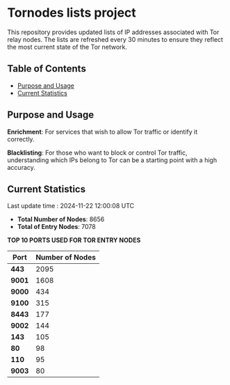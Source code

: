 # Tornodes lists project

This repository provides updated lists of IP addresses associated with Tor relay nodes. The lists are refreshed every 30 minutes to ensure they reflect the most current state of the Tor network.

## Table of Contents

- [Purpose and Usage](#purpose-and-usage)
- [Current Statistics](#current-statistics)


## Purpose and Usage

**Enrichment**: For services that wish to allow Tor traffic or identify it correctly.

**Blacklisting**: For those who want to block or control Tor traffic, understanding which IPs belong to Tor can be a starting point with a high accuracy.

## Current Statistics

Last update time : 2024-11-22 12:00:08 UTC

- **Total Number of Nodes**: 8656
- **Total of Entry Nodes**: 7078

**TOP 10 PORTS USED FOR TOR ENTRY NODES**

| **Port** | **Number of Nodes** |
|------|-----------------|
| **443**   | 2095  |
| **9001**   | 1608  |
| **9000**   | 434  |
| **9100**   | 315  |
| **8443**   | 177  |
| **9002**   | 144  |
| **143**   | 105  |
| **80**   | 98  |
| **110**   | 95  |
| **9003**   | 80  |

